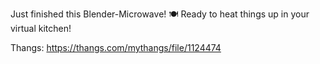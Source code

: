 Just finished this Blender-Microwave! 🍽️ Ready to heat things up in your virtual kitchen!

Thangs: https://thangs.com/mythangs/file/1124474
